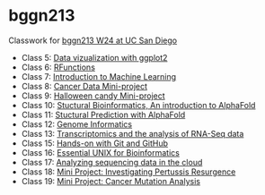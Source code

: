 # bggn213
Classwork for [bggn213 W24 at UC San Diego](https://bioboot.github.io/bggn213_W24/) 


- Class 5: [Data vizualization with ggplot2](https://github.com/courtcc/bggn213/blob/main/lab5/lab5.pdf)
- Class 6: [RFunctions](https://github.com/courtcc/bggn213/blob/main/class%206/class6.pdf)
- Class 7: [Introduction to Machine Learning](https://github.com/courtcc/bggn213/blob/main/class%207/class-7.pdf)
- Class 8: [Cancer Data Mini-project]()
- Class 9: [Halloween candy Mini-project]()
- Class 10: [Stuctural Bioinformatics, An introduction to AlphaFold]()
- Class 11: [Stuctural Prediction with AlphaFold]()
- Class 12: [Genome Informatics]()
- Class 13: [Transcriptomics and the analysis of RNA-Seq data]()
- Class 15: [Hands-on with Git and GitHub]()
- Class 16: [Essential UNIX for Bioinformatics]()
- Class 17: [Analyzing sequencing data in the cloud]()
- Class 18: [Mini Project: Investigating Pertussis Resurgence]()
- Class 19: [Mini Project: Cancer Mutation Analysis]()
